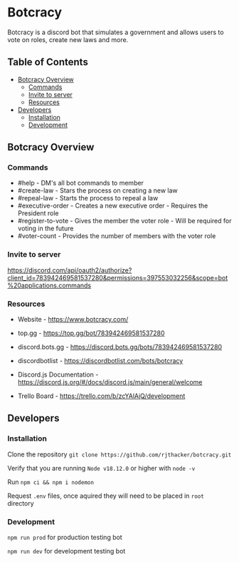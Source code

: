 # Botcracy
Botcracy is a discord bot that simulates a government and allows users to vote on roles, create new laws and more.

## Table of Contents
- [Botcracy Overview](#botcracy-overview)
  * [Commands](#commands)
  * [Invite to server](#invite-to-server)
  * [Resources](#resources)
- [Developers](#developers)
  * [Installation](#installation)
  * [Development](#installation)

## Botcracy Overview

### Commands
- #help - DM's all bot commands to member
- #create-law - Stars the process on creating a new law
- #repeal-law - Starts the process to repeal a law
- #executive-order - Creates a new executive order - Requires the President role
- #register-to-vote - Gives the member the voter role - Will be required for voting in the future
- #voter-count - Provides the number of members with the voter role

### Invite to server
https://discord.com/api/oauth2/authorize?client_id=783942469581537280&permissions=397553032256&scope=bot%20applications.commands

### Resources
- Website - https://www.botcracy.com/
- top.gg - https://top.gg/bot/783942469581537280
- discord.bots.gg - https://discord.bots.gg/bots/783942469581537280
- discordbotlist - https://discordbotlist.com/bots/botcracy

- Discord.js Documentation - https://discord.js.org/#/docs/discord.js/main/general/welcome
- Trello Board - https://trello.com/b/zcYAlAjQ/development

## Developers

### Installation

Clone the repository `git clone https://github.com/rjthacker/botcracy.git`

Verify that you are running `Node v18.12.0` or higher with `node -v`

Run `npm ci && npm i nodemon`

Request `.env` files, once aquired they will need to be placed in `root` directory

### Development

`npm run prod` for production testing bot

`npm run dev` for development testing bot
